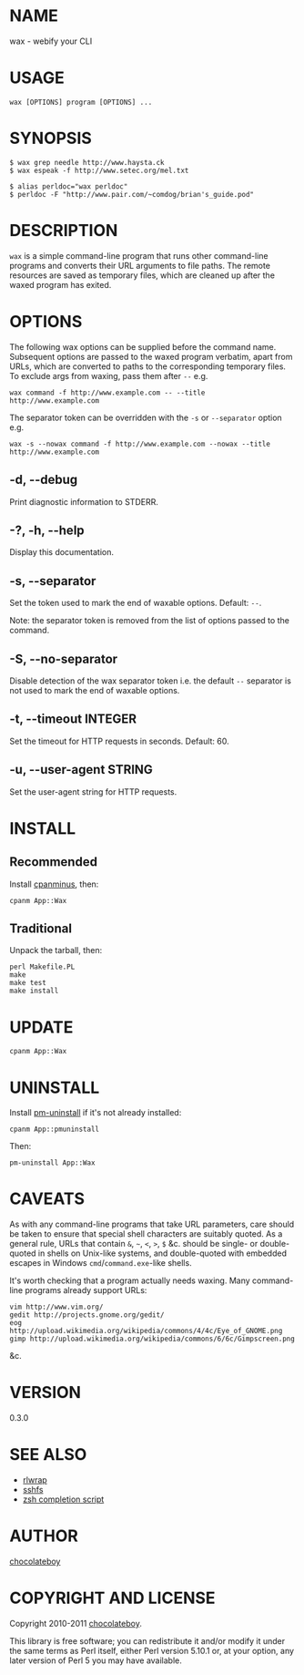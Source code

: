 # NAME

wax - webify your CLI

# USAGE

    wax [OPTIONS] program [OPTIONS] ...

# SYNOPSIS

    $ wax grep needle http://www.haysta.ck
    $ wax espeak -f http://www.setec.org/mel.txt

    $ alias perldoc="wax perldoc"
    $ perldoc -F "http://www.pair.com/~comdog/brian's_guide.pod"

# DESCRIPTION

`wax` is a simple command-line program that runs other command-line programs and converts their URL arguments to file paths. The remote resources are saved as temporary files, which are cleaned up after the waxed program has exited.

# OPTIONS

The following wax options can be supplied before the command name. Subsequent options are passed to the waxed program verbatim, apart from URLs, which are converted to paths to the corresponding temporary files. To exclude args from waxing, pass them after `--` e.g.

    wax command -f http://www.example.com -- --title http://www.example.com

The separator token can be overridden with the `-s` or `--separator` option e.g.

    wax -s --nowax command -f http://www.example.com --nowax --title http://www.example.com

## -d, --debug

Print diagnostic information to STDERR.

## -?, -h, --help

Display this documentation.

## -s, --separator

Set the token used to mark the end of waxable options. Default: `--`.

Note: the separator token is removed from the list of options passed to the command.

## -S, --no-separator

Disable detection of the wax separator token i.e. the default `--` separator is not used to mark the end of waxable options.

## -t, --timeout INTEGER

Set the timeout for HTTP requests in seconds. Default: 60.

## -u, --user-agent STRING

Set the user-agent string for HTTP requests.

# INSTALL

## Recommended

Install [cpanminus](http://search.cpan.org/perldoc?App::cpanminus#INSTALLATION), then:

    cpanm App::Wax

## Traditional

Unpack the tarball, then:

    perl Makefile.PL
    make
    make test
    make install

# UPDATE

    cpanm App::Wax

# UNINSTALL

Install [pm-uninstall](http://search.cpan.org/perldoc?pm-uninstall) if it's not already installed:

    cpanm App::pmuninstall

Then:

    pm-uninstall App::Wax

# CAVEATS

As with any command-line programs that take URL parameters, care should be taken to ensure that special shell characters are suitably quoted. As a general rule, URLs that contain `&`, `~`, `<`, `>`, `$` &c. should be single- or double-quoted in shells on Unix-like systems, and double-quoted with embedded escapes in Windows `cmd`/`command.exe`-like shells.


It's worth checking that a program actually needs waxing. Many command-line programs already support URLs:

    vim http://www.vim.org/
    gedit http://projects.gnome.org/gedit/
    eog http://upload.wikimedia.org/wikipedia/commons/4/4c/Eye_of_GNOME.png
    gimp http://upload.wikimedia.org/wikipedia/commons/6/6c/Gimpscreen.png

&c.

# VERSION

0.3.0

# SEE ALSO

* [rlwrap](http://utopia.knoware.nl/~hlub/uck/rlwrap/rlwrap.html)
* [sshfs](http://fuse.sourceforge.net/sshfs.html)
* [zsh completion script](https://github.com/chocolateboy/App-Wax/wiki/Zsh-completion-script)

# AUTHOR

[chocolateboy](mailto:chocolate@cpan.org)

# COPYRIGHT AND LICENSE

Copyright 2010-2011 [chocolateboy](mailto:chocolate@cpan.org).

This library is free software; you can redistribute it and/or modify
it under the same terms as Perl itself, either Perl version 5.10.1 or,
at your option, any later version of Perl 5 you may have available.
